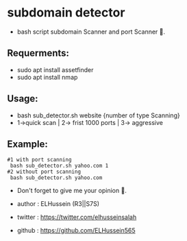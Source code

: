 # subdomain detector
- bash script subdomain Scanner and port Scanner 🤖. 
## Requerments:
- sudo apt install assetfinder
- sudo apt install nmap
## Usage:
- bash sub_detector.sh website {number of type Scanning}
- 1->quick scan | 2-> frist 1000 ports | 3-> aggressive
## Example:
```
#1 with port scanning
 bash sub_detector.sh yahoo.com 1
#2 without port scanning
 bash sub_detector.sh yahoo.com
```
- Don't forget to give me your opinion 🤍.
- author : ELHussein (R3||S7S)

- twitter : https://twitter.com/elhusseinsalah
- github  : https://github.com/ELHussein565
